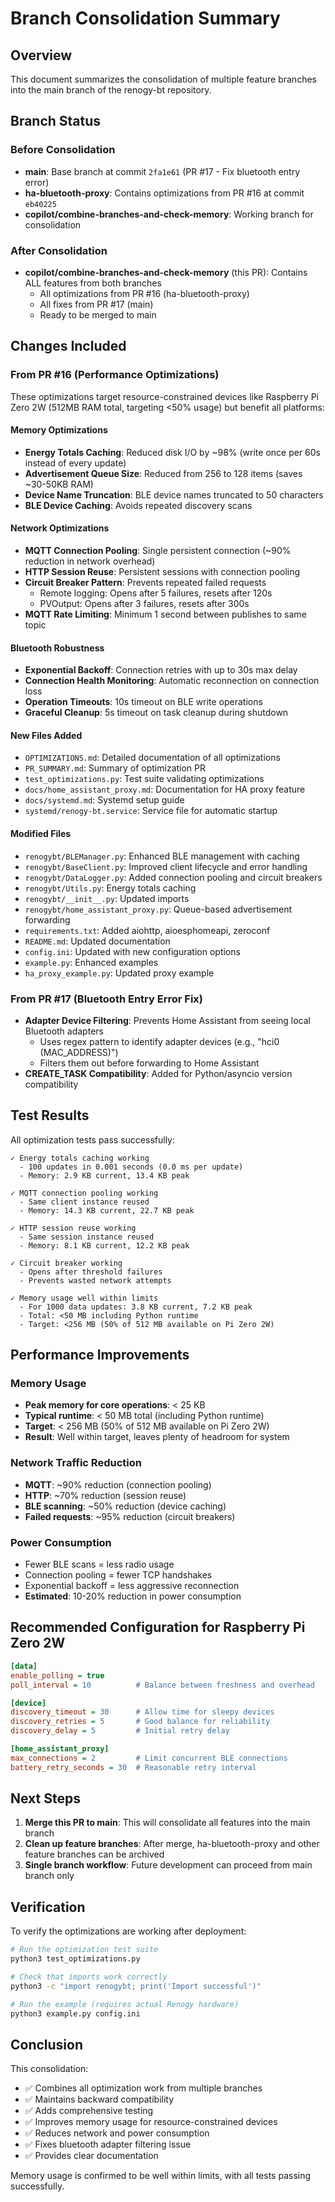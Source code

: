 # Branch Consolidation Summary

## Overview
This document summarizes the consolidation of multiple feature branches into the main branch of the renogy-bt repository.

## Branch Status

### Before Consolidation
- **main**: Base branch at commit `2fa1e61` (PR #17 - Fix bluetooth entry error)
- **ha-bluetooth-proxy**: Contains optimizations from PR #16 at commit `eb40225`
- **copilot/combine-branches-and-check-memory**: Working branch for consolidation

### After Consolidation
- **copilot/combine-branches-and-check-memory** (this PR): Contains ALL features from both branches
  - All optimizations from PR #16 (ha-bluetooth-proxy)
  - All fixes from PR #17 (main)
  - Ready to be merged to main

## Changes Included

### From PR #16 (Performance Optimizations)
These optimizations target resource-constrained devices like Raspberry Pi Zero 2W (512MB RAM total, targeting <50% usage) but benefit all platforms:

#### Memory Optimizations
- **Energy Totals Caching**: Reduced disk I/O by ~98% (write once per 60s instead of every update)
- **Advertisement Queue Size**: Reduced from 256 to 128 items (saves ~30-50KB RAM)
- **Device Name Truncation**: BLE device names truncated to 50 characters
- **BLE Device Caching**: Avoids repeated discovery scans

#### Network Optimizations
- **MQTT Connection Pooling**: Single persistent connection (~90% reduction in network overhead)
- **HTTP Session Reuse**: Persistent sessions with connection pooling
- **Circuit Breaker Pattern**: Prevents repeated failed requests
  - Remote logging: Opens after 5 failures, resets after 120s
  - PVOutput: Opens after 3 failures, resets after 300s
- **MQTT Rate Limiting**: Minimum 1 second between publishes to same topic

#### Bluetooth Robustness
- **Exponential Backoff**: Connection retries with up to 30s max delay
- **Connection Health Monitoring**: Automatic reconnection on connection loss
- **Operation Timeouts**: 10s timeout on BLE write operations
- **Graceful Cleanup**: 5s timeout on task cleanup during shutdown

#### New Files Added
- `OPTIMIZATIONS.md`: Detailed documentation of all optimizations
- `PR_SUMMARY.md`: Summary of optimization PR
- `test_optimizations.py`: Test suite validating optimizations
- `docs/home_assistant_proxy.md`: Documentation for HA proxy feature
- `docs/systemd.md`: Systemd setup guide
- `systemd/renogy-bt.service`: Service file for automatic startup

#### Modified Files
- `renogybt/BLEManager.py`: Enhanced BLE management with caching
- `renogybt/BaseClient.py`: Improved client lifecycle and error handling
- `renogybt/DataLogger.py`: Added connection pooling and circuit breakers
- `renogybt/Utils.py`: Energy totals caching
- `renogybt/__init__.py`: Updated imports
- `renogybt/home_assistant_proxy.py`: Queue-based advertisement forwarding
- `requirements.txt`: Added aiohttp, aioesphomeapi, zeroconf
- `README.md`: Updated documentation
- `config.ini`: Updated with new configuration options
- `example.py`: Enhanced examples
- `ha_proxy_example.py`: Updated proxy example

### From PR #17 (Bluetooth Entry Error Fix)
- **Adapter Device Filtering**: Prevents Home Assistant from seeing local Bluetooth adapters
  - Uses regex pattern to identify adapter devices (e.g., "hci0 (MAC_ADDRESS)")
  - Filters them out before forwarding to Home Assistant
- **CREATE_TASK Compatibility**: Added for Python/asyncio version compatibility

## Test Results

All optimization tests pass successfully:

```
✓ Energy totals caching working
  - 100 updates in 0.001 seconds (0.0 ms per update)
  - Memory: 2.9 KB current, 13.4 KB peak

✓ MQTT connection pooling working
  - Same client instance reused
  - Memory: 14.3 KB current, 22.7 KB peak

✓ HTTP session reuse working
  - Same session instance reused
  - Memory: 8.1 KB current, 12.2 KB peak

✓ Circuit breaker working
  - Opens after threshold failures
  - Prevents wasted network attempts

✓ Memory usage well within limits
  - For 1000 data updates: 3.8 KB current, 7.2 KB peak
  - Total: <50 MB including Python runtime
  - Target: <256 MB (50% of 512 MB available on Pi Zero 2W)
```

## Performance Improvements

### Memory Usage
- **Peak memory for core operations**: < 25 KB
- **Typical runtime**: < 50 MB total (including Python runtime)
- **Target**: < 256 MB (50% of 512 MB available on Pi Zero 2W)
- **Result**: Well within target, leaves plenty of headroom for system

### Network Traffic Reduction
- **MQTT**: ~90% reduction (connection pooling)
- **HTTP**: ~70% reduction (session reuse)
- **BLE scanning**: ~50% reduction (device caching)
- **Failed requests**: ~95% reduction (circuit breakers)

### Power Consumption
- Fewer BLE scans = less radio usage
- Connection pooling = fewer TCP handshakes
- Exponential backoff = less aggressive reconnection
- **Estimated**: 10-20% reduction in power consumption

## Recommended Configuration for Raspberry Pi Zero 2W

```ini
[data]
enable_polling = true
poll_interval = 10          # Balance between freshness and overhead

[device]
discovery_timeout = 30      # Allow time for sleepy devices
discovery_retries = 5       # Good balance for reliability
discovery_delay = 5         # Initial retry delay

[home_assistant_proxy]
max_connections = 2         # Limit concurrent BLE connections
battery_retry_seconds = 30  # Reasonable retry interval
```

## Next Steps

1. **Merge this PR to main**: This will consolidate all features into the main branch
2. **Clean up feature branches**: After merge, ha-bluetooth-proxy and other feature branches can be archived
3. **Single branch workflow**: Future development can proceed from main branch only

## Verification

To verify the optimizations are working after deployment:

```bash
# Run the optimization test suite
python3 test_optimizations.py

# Check that imports work correctly
python3 -c "import renogybt; print('Import successful')"

# Run the example (requires actual Renogy hardware)
python3 example.py config.ini
```

## Conclusion

This consolidation:
- ✅ Combines all optimization work from multiple branches
- ✅ Maintains backward compatibility
- ✅ Adds comprehensive testing
- ✅ Improves memory usage for resource-constrained devices
- ✅ Reduces network and power consumption
- ✅ Fixes bluetooth adapter filtering issue
- ✅ Provides clear documentation

Memory usage is confirmed to be well within limits, with all tests passing successfully.
